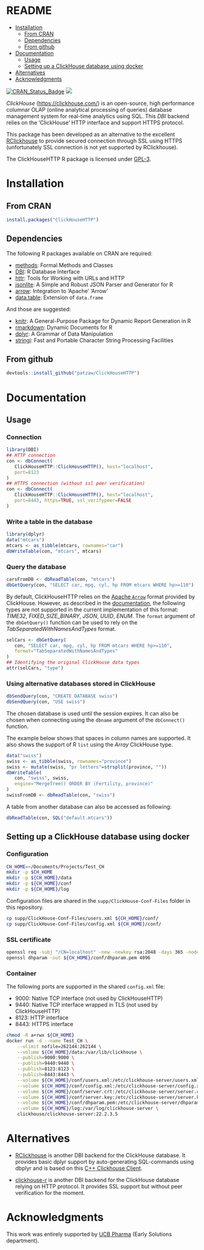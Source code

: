 README
================

-   <a href="#installation" id="toc-installation">Installation</a>
    -   <a href="#from-cran" id="toc-from-cran">From CRAN</a>
    -   <a href="#dependencies" id="toc-dependencies">Dependencies</a>
    -   <a href="#from-github" id="toc-from-github">From github</a>
-   <a href="#documentation" id="toc-documentation">Documentation</a>
    -   <a href="#usage" id="toc-usage">Usage</a>
    -   <a href="#setting-up-a-clickhouse-database-using-docker"
        id="toc-setting-up-a-clickhouse-database-using-docker">Setting up a
        ClickHouse database using docker</a>
-   <a href="#alternatives" id="toc-alternatives">Alternatives</a>
-   <a href="#acknowledgments" id="toc-acknowledgments">Acknowledgments</a>

[![CRAN_Status_Badge](http://www.r-pkg.org/badges/version/ClickHouseHTTP)](https://cran.r-project.org/package=ClickHouseHTTP)
[![](http://cranlogs.r-pkg.org/badges/ClickHouseHTTP)](https://cran.r-project.org/package=ClickHouseHTTP)

*ClickHouse* (<https://clickhouse.com/>) is an open-source, high
performance columnar OLAP (online analytical processing of queries)
database management system for real-time analytics using SQL. This *DBI*
backend relies on the ‘ClickHouse’ HTTP interface and support HTTPS
protocol.

This package has been developed as an alternative to the excellent
[RClickhouse](https://github.com/IMSMWU/RClickhouse) to provide secured
connection through SSL using HTTPS (unfortunately SSL connection is not
yet supported by RClickhouse).

The ClickHouseHTTP R package is licensed under
[GPL-3](https://www.gnu.org/licenses/gpl-3.0.en.html).

# Installation

## From CRAN

``` r
install.packages("ClickHouseHTTP")
```

## Dependencies

The following R packages available on CRAN are required:

-   [methods](https://CRAN.R-project.org/package=methods): Formal
    Methods and Classes
-   [DBI](https://CRAN.R-project.org/package=DBI): R Database Interface
-   [httr](https://CRAN.R-project.org/package=httr): Tools for Working
    with URLs and HTTP
-   [jsonlite](https://CRAN.R-project.org/package=jsonlite): A Simple
    and Robust JSON Parser and Generator for R
-   [arrow](https://CRAN.R-project.org/package=arrow): Integration to
    ‘Apache’ ‘Arrow’
-   [data.table](https://CRAN.R-project.org/package=data.table):
    Extension of `data.frame`

And those are suggested:

-   [knitr](https://CRAN.R-project.org/package=knitr): A General-Purpose
    Package for Dynamic Report Generation in R
-   [rmarkdown](https://CRAN.R-project.org/package=rmarkdown): Dynamic
    Documents for R
-   [dplyr](https://CRAN.R-project.org/package=dplyr): A Grammar of Data
    Manipulation
-   [stringi](https://CRAN.R-project.org/package=stringi): Fast and
    Portable Character String Processing Facilities

## From github

``` r
devtools::install_github("patzaw/ClickHouseHTTP")
```

# Documentation

## Usage

### Connection

``` r
library(DBI)
## HTTP connection
con <- dbConnect(
   ClickHouseHTTP::ClickHouseHTTP(), host="localhost",
   port=8123
)
## HTTPS connection (without ssl peer verification)
con <- dbConnect(
   ClickHouseHTTP::ClickHouseHTTP(), host="localhost",
   port=8443, https=TRUE, ssl_verifypeer=FALSE
)
```

### Write a table in the database

``` r
library(dplyr)
data("mtcars")
mtcars <- as_tibble(mtcars, rownames="car")
dbWriteTable(con, "mtcars", mtcars)
```

### Query the database

``` r
carsFromDB <- dbReadTable(con, "mtcars")
dbGetQuery(con, "SELECT car, mpg, cyl, hp FROM mtcars WHERE hp>=110")
```

By default, ClickHouseHTTP relies on the [Apache
`Arrow`](https://arrow.apache.org/) format provided by ClickHouse.
However, as described in the
[documentation](https://clickhouse.com/docs/en/interfaces/formats/#data-format-arrow),
the following types are not supported in the current implementation of
this format: *TIME32*, *FIXED_SIZE_BINARY*, *JSON*, *UUID*, *ENUM*. The
`format` argument of the `dbGetQuery()` function can be used to rely on
the *TabSeparatedWithNamesAndTypes* format.

``` r
selCars <- dbGetQuery(
   con, "SELECT car, mpg, cyl, hp FROM mtcars WHERE hp>=110",
   format="TabSeparatedWithNamesAndTypes"
)
## Identifying the original ClickHouse data types
attr(selCars, "type")
```

### Using alternative databases stored in ClickHouse

``` r
dbSendQuery(con, "CREATE DATABASE swiss")
dbSendQuery(con, "USE swiss")
```

The chosen database is used until the session expires. It can also be
chosen when connecting using the `dbname` argument of the `dbConnect()`
function.

The example below shows that spaces in column names are supported. It
also shows the support of R `list` using the *Array* ClickHouse type.

``` r
data("swiss")
swiss <- as_tibble(swiss, rownames="province")
swiss <- mutate(swiss, "pr letters"=strsplit(province, ""))
dbWriteTable(
   con, "swiss", swiss,
   engine="MergeTree() ORDER BY (Fertility, province)"
)
swissFromDB <- dbReadTable(con, "swiss")
```

A table from another database can also be accessed as following:

``` r
dbReadTable(con, SQL("default.mtcars"))
```

## Setting up a ClickHouse database using docker

### Configuration

``` sh
CH_HOME=~/Documents/Projects/Test_CH
mkdir -p $CH_HOME
mkdir -p ${CH_HOME}/data
mkdir -p ${CH_HOME}/conf
mkdir -p ${CH_HOME}/log
```

Configuration files are shared in the `supp/ClickHouse-Conf-Files`
folder in this repository.

``` sh
cp supp/ClickHouse-Conf-Files/users.xml ${CH_HOME}/conf/
cp supp/ClickHouse-Conf-Files/config.xml ${CH_HOME}/conf/
```

### SSL certificate

``` sh
openssl req -subj "/CN=localhost" -new -newkey rsa:2048 -days 365 -nodes -x509 -keyout ${CH_HOME}/conf/server.key -out ${CH_HOME}/conf/server.crt
openssl dhparam -out ${CH_HOME}/conf/dhparam.pem 4096
```

### Container

The following ports are supported in the shared `config.xml` file:

-   9000: Native TCP interface (not used by ClickHouseHTTP)
-   9440: Native TCP interface wrapped in TLS (not used by
    ClickHouseHTTP)
-   8123: HTTP interface
-   8443: HTTPS interface

``` sh
chmod -R a+rwx ${CH_HOME}
docker run -d --name Test_CH \
    --ulimit nofile=262144:262144 \
    --volume ${CH_HOME}/data:/var/lib/clickhouse \
    --publish=9000:9000 \
    --publish=9440:9440 \
    --publish=8123:8123 \
    --publish=8443:8443 \
    --volume ${CH_HOME}/conf/users.xml:/etc/clickhouse-server/users.xml \
    --volume ${CH_HOME}/conf/config.xml:/etc/clickhouse-server/config.xml \
    --volume ${CH_HOME}/conf/server.crt:/etc/clickhouse-server/server.crt \
    --volume ${CH_HOME}/conf/server.key:/etc/clickhouse-server/server.key \
    --volume ${CH_HOME}/conf/dhparam.pem:/etc/clickhouse-server/dhparam.pem \
    --volume ${CH_HOME}/log:/var/log/clickhouse-server \
    clickhouse/clickhouse-server:22.2.3.5
```

# Alternatives

-   [RClickhouse](https://github.com/IMSMWU/RClickhouse) is another DBI
    backend for the ClickHouse database. It provides basic dplyr support
    by auto-generating SQL-commands using dbplyr and is based on this
    [C++ Clickhouse Client](https://github.com/artpaul/clickhouse-cpp).

-   [clickhouse-r](https://github.com/hannes/clickhouse-r) is another
    DBI backend for the ClickHouse database relying on HTTP protocol. It
    provides SSL support but without peer verification for the moment.

# Acknowledgments

This work was entirely supported by [UCB Pharma](https://www.ucb.com/)
(Early Solutions department).
